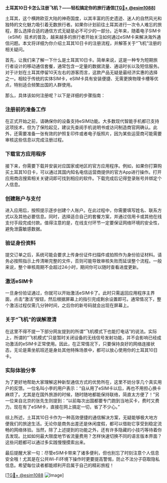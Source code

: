 **土耳其10日卡怎么注册飞机？——轻松搞定你的旅行通信[[TG💪+ @esim1088](https://t.me/s/esim1088)]**

土耳其，这个横跨欧亚大陆的神奇国度，以其丰富的历史遗迹、迷人的自然风光和独特的文化魅力吸引着无数旅行者。如果你计划前往土耳其进行一次令人难忘的旅程，那么选择合适的通信方式无疑是必不可少的一部分。近年来，随着电子SIM卡（eSIM）技术的普及，越来越多的旅行者开始关注如何通过eSIM卡来解决海外通信问题。本文将详细为你介绍土耳其10日卡的注册流程，并解答关于“飞机”注册的相关疑问。

首先，让我们来了解一下什么是土耳其10日卡。简单来说，这是一种专为短期旅行者设计的移动通信套餐，通常包含一定量的数据流量、通话时长以及短信服务。对于计划在土耳其停留10天左右的游客而言，这款产品无疑是最经济实惠的选择之一。相较于传统的实体SIM卡，eSIM卡具有安装便捷、无需更换物理卡槽等优点，特别适合频繁出国的人群使用。

那么，具体该如何注册呢？以下是详细的步骤指南：

### 注册前的准备工作

在正式开始之前，请确保你的设备支持eSIM功能。大多数现代智能手机都已支持这项技术，但为了保险起见，建议先查阅手机说明书或访问制造商官网确认。此外，还需要准备一张有效的护照复印件或者电子版照片，因为某些运营商可能需要审核这些信息以完成注册过程。

### 下载官方应用程序

接下来，你需要下载并安装对应国家或地区的官方应用程序。例如，如果你打算购买土耳其10日卡，可以通过其国内知名电信运营商提供的官方App进行操作。打开应用商店搜索相关关键词即可找到相应的软件。下载完成后记得登录账号并绑定个人信息。

### 创建账户与支付

进入应用后，按照提示逐步创建个人账户。在此过程中，你需要填写姓名、联系方式以及其他必要信息。同时，选择适合自己的套餐方案，并通过信用卡或其他在线支付手段完成付款。值得注意的是，在线支付环节一定要保证网络环境的安全性，避免泄露敏感数据。

### 验证身份资料

提交订单之后，系统可能会要求上传身份证件扫描件或拍照作为身份验证材料。请务必按照指示上传清晰完整的文件，否则可能导致审核失败而延误整个流程。一般来说，整个审核周期不会超过24小时，期间你可以随时查看进度更新。

### 激活eSIM卡

一旦身份验证通过，你就可以开始激活eSIM卡了。此时只需返回应用程序主界面，点击“激活”按钮，然后根据屏幕上的指引完成剩余设置即可。通常情况下，整个激活过程仅需几分钟时间，之后你的新号码就会出现在屏幕上。

### 关于“飞机”的误解澄清

在这里不得不提一下部分网友提到的所谓“飞机模式下也能打电话”的说法。实际上，所谓的“飞机模式”只是暂时关闭设备的无线信号发射功能，并不会影响已经成功激活的eSIM卡正常使用。因此，在正常情况下，只要保持良好的网络连接状态，无论是乘坐航班还是身处其他特殊场景中，都可以放心使用你的土耳其10日卡。

### 实际体验分享

为了更好地帮助大家理解这种新型通信方式的优势所在，这里不妨分享几个真实用户的反馈。一位名叫小李的用户表示：“自从用了eSIM卡以后，再也不用担心换卡麻烦了。尤其是在国外旅游的时候，随时随地都能保持联络，简直太方便了！”另一位来自北京的张先生则提到：“以前每次出国都要专门跑到当地买卡，费时又费力。现在有了eSIM卡，直接在网上搞定一切，省了不少心。”

综上所述，土耳其10日卡作为一种高效便捷的通信解决方案，无疑能够极大地方便我们的旅途生活。无论你是商务出差还是休闲度假，都可以借助它享受到稳定流畅的网络体验。当然，除了上述提到的功能之外，还有许多隐藏的小技巧等待着你去发现。比如如何最大限度地节省流量费用？怎样快速切换不同的语言版本界面？这些问题都可以通过多实践慢慢摸索出来。

最后提醒大家一句：尽管eSIM卡带来了诸多便利，但也别忘了时刻注意个人信息安全哦！尤其是在公共Wi-Fi环境下操作时更要提高警惕，防止不法分子窃取隐私信息。希望每位读者都能顺利开启属于自己的精彩旅程！

[[TG💪+ @esim1088](https://t.me/s/esim1088) ![Image](https://i.postimg.cc/4NQfJmqS/Snipaste-2025-05-13-00-14-12.png)]